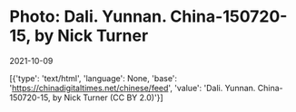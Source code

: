 # Photo: Dali. Yunnan. China-150720-15, by Nick Turner

2021-10-09

[{'type': 'text/html', 'language': None, 'base': 'https://chinadigitaltimes.net/chinese/feed', 'value': 'Dali. Yunnan. China-150720-15, by Nick Turner (CC BY 2.0)'}]